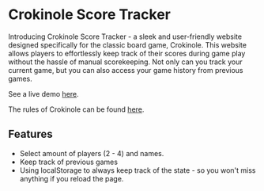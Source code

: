 # Crokinole Score Tracker
Introducing Crokinole Score Tracker - a sleek and user-friendly website designed specifically for the classic board game, Crokinole. This website allows players to effortlessly keep track of their scores during game play without the hassle of manual scorekeeping. Not only can you track your current game, but you can also access your game history from previous games.

See a live demo [here](https://crokinole-nvez50soc-0mar0mrani.vercel.app).

The rules of Crokinole can be found [here](https://fgbradleys.com/rules/Crokinole_Rules.pdf).

## Features
- Select amount of players (2 - 4) and names.
- Keep track of previous games
- Using localStorage to always keep track of the state - so you won't miss anything if you reload the page.